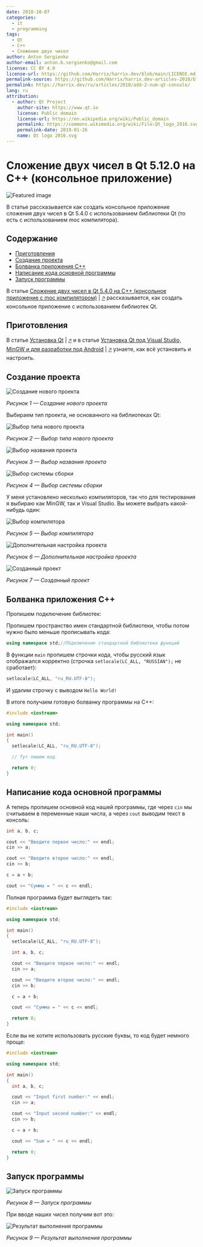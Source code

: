 ```yaml
---
date: 2018-10-07
categories:
  - it
  - programming
tags:
  - Qt
  - C++
  - Сложение двух чисел
author: Anton Sergienko
author-email: anton.b.sergienko@gmail.com
license: CC BY 4.0
license-url: https://github.com/Harrix/harrix.dev/blob/main/LICENSE.md
permalink-source: https://github.com/Harrix/harrix.dev-articles-2018/blob/main/add-2-num-qt-console/add-2-num-qt-console.md
permalink: https://harrix.dev/ru/articles/2018/add-2-num-qt-console/
lang: ru
attribution:
  - author: Qt Project
    author-site: https://www.qt.io
    license: Public domain
    license-url: https://en.wikipedia.org/wiki/Public_domain
    permalink: https://commons.wikimedia.org/wiki/File:Qt_logo_2016.svg
    permalink-date: 2019-01-26
    name: Qt logo 2016.svg
---
```


# Сложение двух чисел в Qt 5.12.0 на C++ (консольное приложение)

![Featured image](featured-image.svg)

В статье рассказывается как создать консольное приложение сложения двух чисел в Qt 5.4.0 с использованием библиотеки Qt (то есть с использованием moc компилятора).

## Содержание

- [Приготовления](#приготовления)
- [Создание проекта](#создание-проекта)
- [Болванка приложения C++](#болванка-приложения-c)
- [Написание кода основной программы](#написание-кода-основной-программы)
- [Запуск программы](#запуск-программы)

В статье [Сложение двух чисел в Qt 5.4.0 на C++ (консольное приложение c moc компилятором)](https://github.com/Harrix/harrix.dev-articles-2015/blob/main/add-2-num-qt-moc-console/add-2-num-qt-moc-console.md) | [🡥](https://harrix.dev/ru/articles/2015/add-2-num-qt-moc-console/) рассказывается, как создать консольное приложение с использованием библиотек Qt.

## Приготовления

В статье [Установка Qt](https://github.com/Harrix/harrix.dev-articles-2018/blob/main/install-qt-mingw/install-qt-mingw.md) | [🡥](https://harrix.dev/ru/articles/2018/install-qt-mingw/) и в статье [Установка Qt под Visual Studio, MinGW и для разработки под Android](https://github.com/Harrix/harrix.dev-articles-2018/blob/main/install-qt-advanced/install-qt-advanced.md) | [🡥](https://harrix.dev/ru/articles/2018/install-qt-advanced/) узнаете, как всё установить и настроить.

## Создание проекта

![Создание нового проекта](img/new-project_01.png)

_Рисунок 1 — Создание нового проекта_

Выбираем тип проекта, не основанного на библиотеках Qt:

![Выбор типа нового проекта](img/new-project_02.png)

_Рисунок 2 — Выбор типа нового проекта_

![Выбор названия проекта](img/new-project_03.png)

_Рисунок 3 — Выбор названия проекта_

![Выбор системы сборки](img/new-project_04.png)

_Рисунок 4 — Выбор системы сборки_

У меня установлено несколько компиляторов, так что для тестирования я выбираю как MinGW, так и Visual Studio. Вы можете выбрать какой-нибудь один:

![Выбор компилятора](img/new-project_05.png)

_Рисунок 5 — Выбор компилятора_

![Дополнительная настройка проекта](img/new-project_06.png)

_Рисунок 6 — Дополнительная настройка проекта_

![Созданный проект](img/new-project_07.png)

_Рисунок 7 — Созданный проект_

## Болванка приложения C++

Пропишем подключение библиотек:

Пропишем пространство имен стандартной библиотеки, чтобы потом нужно было меньше прописывать кода:

```cpp
using namespace std;//Подключение стандартной библиотеки функций
```

В функции `main` пропишем строчки кода, чтобы русский язык отображался корректно (строчка `setlocale(LC_ALL, "RUSSIAN");` не сработает):

```cpp
setlocale(LC_ALL, "ru_RU.UTF-8");
```

И удалим строчку с выводом `Hello World!`

В итоге получаем готовую болванку программы на C++:

```cpp
#include <iostream>

using namespace std;

int main()
{
  setlocale(LC_ALL, "ru_RU.UTF-8");

  // Тут пишем код

  return 0;
}
```

## Написание кода основной программы

А теперь пропишем основной код нашей программы, где через `cin` мы считываем в переменные наши числа, а через `cout` выводим текст в консоль:

```cpp
int a, b, c;

cout << "Введите первое число:" << endl;
cin >> a;

cout << "Введите второе число:" << endl;
cin >> b;

c = a + b;

cout << "Сумма = " << c << endl;
```

Полная программа будет выглядеть так:

```cpp
#include <iostream>

using namespace std;

int main()
{
  setlocale(LC_ALL, "ru_RU.UTF-8");

  int a, b, c;

  cout << "Введите первое число:" << endl;
  cin >> a;

  cout << "Введите второе число:" << endl;
  cin >> b;

  c = a + b;

  cout << "Сумма = " << c << endl;

  return 0;
}
```

Если вы не хотите использовать русские буквы, то код будет немного проще:

```cpp
#include <iostream>

using namespace std;

int main()
{
  int a, b, c;

  cout << "Input first number:" << endl;
  cin >> a;

  cout << "Input second number:" << endl;
  cin >> b;

  c = a + b;

  cout << "Sum = " << c << endl;

  return 0;
}
```

## Запуск программы

![Запуск программы](img/run_01.png)

_Рисунок 8 — Запуск программы_

При вводе наших чисел получим вот это:

![Результат выполнения программы](img/run_02.png)

_Рисунок 9 — Результат выполнения программы_

